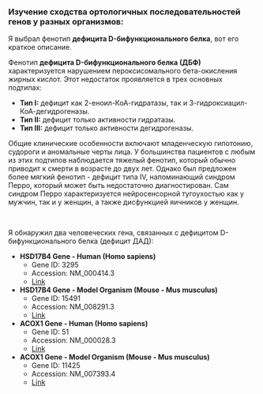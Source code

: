 ### Изучение сходства ортологичных последовательностей генов у разных организмов:
Я выбрал фенотип <strong>дефицита D-бифункционального белка</strong>, вот его краткое описание.
<br>
<p>Фенотип <strong>дефицита D-бифункционального белка (ДБФ)</strong> характеризуется нарушением пероксисомального бета-окисления жирных кислот. Этот недостаток проявляется в трех основных подтипах:</p>
<ul>
    <li><strong>Тип I:</strong> дефицит как 2-еноил-КоА-гидратазы, так и 3-гидроксиацил-КоА-дегидрогеназы.</li>
    <li><strong>Тип II:</strong> дефицит только активности гидратазы.</li>
    <li><strong>Тип III:</strong> дефицит только активности дегидрогеназы.</li>
</ul>
<p>Общие клинические особенности включают младенческую гипотонию, судороги и аномальные черты лица. У большинства пациентов с любым из этих подтипов наблюдается тяжелый фенотип, который обычно приводит к смерти в возрасте до двух лет. Однако был предложен более мягкий фенотип - дефицит типа IV, напоминающий синдром Перро, который может быть недостаточно диагностирован. Сам синдром Перро характеризуется нейросенсорной тугоухостью как у мужчин, так и у женщин, а также дисфункцией яичников у женщин.</p>
<br>
<p>Я обнаружил два человеческих гена, связанных с дефицитом D-бифункционального белка (дефицит ДАД):</p>
<ul>
    <li>
        <strong>HSD17B4 Gene - Human (Homo sapiens)</strong>
        <ul>
            <li>Gene ID: 3295</li>
            <li>Accession: NM_000414.3</li>
            <li><a href="https://www.ncbi.nlm.nih.gov/gene?Db=gene&Cmd=DetailsSearch&Term=3295">Link</a></li>
        </ul>
    </li>
    <li>
        <strong>HSD17B4 Gene - Model Organism (Mouse - Mus musculus)</strong>
        <ul>
            <li>Gene ID: 15491</li>
            <li>Accession: NM_008291.3</li>
            <li><a href="https://www.ncbi.nlm.nih.gov/gene?Db=gene&Cmd=DetailsSearch&Term=17681">Link</a></li>
        </ul>
    </li>
    <li>
        <strong>ACOX1 Gene - Human (Homo sapiens)</strong>
        <ul>
            <li>Gene ID: 51</li>
            <li>Accession: NM_000028.3</li>
            <li><a href="https://www.ncbi.nlm.nih.gov/gene?Db=gene&Cmd=DetailsSearch&Term=51">Link</a></li>
        </ul>
    </li>
    <li>
        <strong>ACOX1 Gene - Model Organism (Mouse - Mus musculus)</strong>
        <ul>
            <li>Gene ID: 11425</li>
            <li>Accession: NM_007393.4</li>
            <li><a href="https://www.ncbi.nlm.nih.gov/gene?Db=gene&Cmd=DetailsSearch&Term=11430">Link</a></li>
        </ul>
    </li>
</ul>
